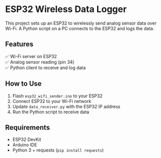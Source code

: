 # ESP32 Wireless Data Logger

This project sets up an ESP32 to wirelessly send analog sensor data over Wi-Fi. A Python script on a PC connects to the ESP32 and logs the data.

## Features

✅ Wi-Fi server on ESP32  
✅ Analog sensor reading (pin 34)  
✅ Python client to receive and log data  

## How to Use

1. Flash `esp32_wifi_sender.ino` to your ESP32  
2. Connect ESP32 to your Wi-Fi network  
3. Update `data_receiver.py` with the ESP32 IP address  
4. Run the Python script to receive data

## Requirements

- ESP32 DevKit  
- Arduino IDE  
- Python 3 + requests (`pip install requests`)
